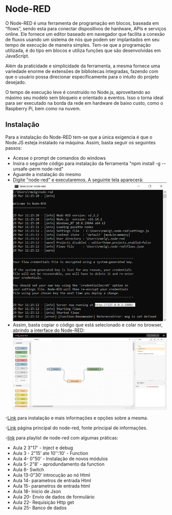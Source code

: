# Node-RED

O Node-RED é uma ferramenta de programação em blocos, baseada em “flows”, sendo esta para conectar dispositivos de hardware, APIs e serviços online. Ele fornece um editor baseado em navegador que facilita a conexão de fluxos usando um sistema de nós que podem ser implantados em seu tempo de execução de maneira simples. Tem-se que a programação utilizada, é do tipo em blocos e utiliza funções que são desenvolvidas em JavaScript.

Além da praticidade e simplicidade da ferramenta, a mesma fornece uma variedade enorme de extensões de bibliotecas integradas, fazendo com que o usuário possa direcionar especificamente para o intuito do projeto desejado.

O tempo de execução leve é ​​construído no Node.js, aproveitando ao máximo seu modelo sem bloqueio e orientado a eventos. Isso o torna ideal para ser executado na borda da rede em hardware de baixo custo, como o Raspberry Pi, bem como na nuvem.

## Instalação

Para a instalação do Node-RED tem-se que a única exigencia é que o Node.JS esteja instalado na máquina. Assim, basta seguir os seguintes passos:

- Acesse o prompt de comandos do windows
- Insira o seguinte código para instalação da ferramenta "npm install -g --unsafe-perm node-red"
- Aguarde a instalação do mesmo
- Digite "node-red" e executaremos. A seguinte tela aparecerá:
![pic](/media/MediaNode/nove.png) 
- Assim, basta copiar o código que está selecionado e colar no browser, abrindo a interface do Node-RED:
![pic](/media/MediaNode/dez.png)

-[Link](https://nodered.org/docs/getting-started/windows) para instalação e mais informações e opções sobre a mesma.

-[Link](https://nodered.org/) página principal do node-red, fonte principal de informações.

-[link](https://www.youtube.com/watch?v=y671EpUFM5s&list=PLSbD5F_Z_s7aHo6dTcNikh7Jvs5nuBY1P&ab_channel=FutureCloud) para playlist de node-red com algumas práticas:
 - Aula 2 3"17' - Inject e debug
 - Aula 3 - 2"15' ate 10'':10' - Function
 - Aula 4-  0"50' - Instalação de novos módulos
 - Aula 5-  2"8' - aprodundamento da function
 - Aula 8- Switch
 - Aula 13-0"30' introcução ao nó Html
 - Aula 14- parametros de entrada Html
 - Aula 15- parametros de entrada html
 - Aula 18- Inicio de Json
 - Aula 20- Envio de dados de formulário
 - Aula 22- Requisição Http get
 - Aula 25- Banco de dados

